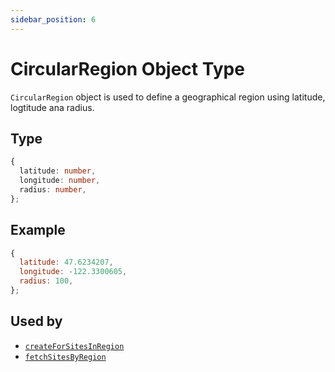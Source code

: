 ```yaml
---
sidebar_position: 6
---
```


# CircularRegion Object Type

`CircularRegion` object is used to define a geographical region using latitude, logtitude ana radius.

## Type

```ts
{
  latitude: number,
  longitude: number,
  radius: number,
};
```

## Example

```js
{
  latitude: 47.6234207,
  longitude: -122.3300605,
  radius: 100,
};
```

## Used by

- [`createForSitesInRegion`](../Modules/Notify#create-for-sites-in-region)
- [`fetchSitesByRegion`](../Components/Sites#fetch-sites-by-region)
